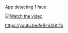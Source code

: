 App detecting 1 face.

[![Watch the video](https://i.imgur.com/vKb2F1B.png)](https://youtu.be/feRlnUSKrfg)

https://youtu.be/feRlnUSKrfg

